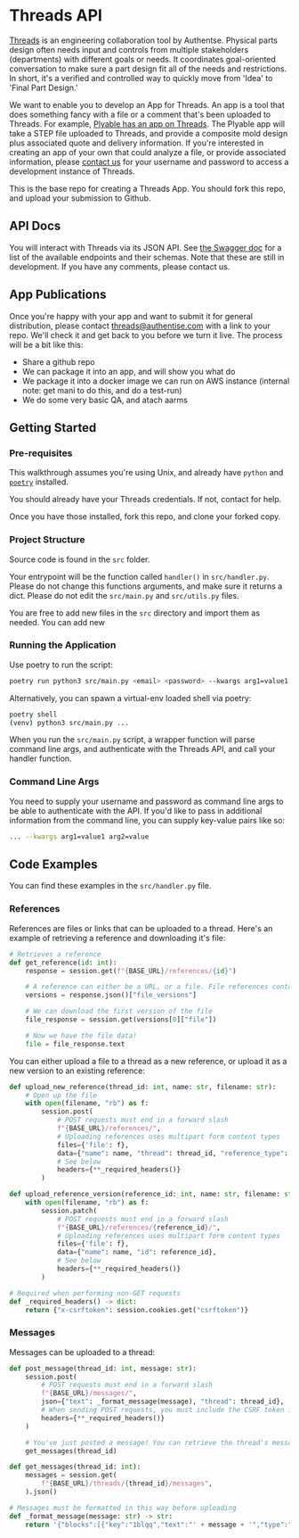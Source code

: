 # Threads API 
[Threads](https://www.authentisethreads.com) is an engineering collaboration tool by Authentse. Physical parts design often needs input and controls from multiple stakeholders (departments)  with different goals or needs. It coordinates goal-oriented conversation to make sure a part design fit all of the needs and restrictions. In short, it's a verified and controlled way to quickly move from 'Idea' to 'Final Part Design.'

We want to enable you to develop an App for Threads. An app is a tool that does something fancy with a file or a comment that's been uploaded to Threads. For example, [Plyable has an app on Threads](https://www.authentise.com/post/authentise-threads-addresses-engineering-bottlenecks-with-integrations). The Plyable app will take a STEP file uploaded to Threads, and provide a composite mold design plus associated quote and delivery information. If you're interested in creating an app of your own that could analyze a file, or provide associated information, please [contact us](https://www.authentisethreads.com/about-us/contact-us) for your username and password to access a development instance of Threads. 

This is the base repo for creating a Threads App. You should fork this repo, and upload your submission to Github.

## API Docs

You will interact with Threads via its JSON API. See [the Swagger doc](https://api.threads.dev-auth2.com/swagger/) for a list of the available endpoints and their schemas. Note that these are still in development. If you have any comments, please contact us. 

## App Publications

Once you're happy with your app and want to submit it for general distribution, please contact threads@authentise.com with a link to your repo. We'll check it and get back to you before we turn it live. The process will be a bit like this:
* Share a github repo 
* We can package it into an app, and will show you what do
* We package it into a docker image we can run on AWS instance  (internal note: get mani to do this, and do a test-run)
* We do some very basic QA, and atach aarms

## Getting Started

### Pre-requisites

This walkthrough assumes you're using Unix, and already have `python` and [`poetry`](https://python-poetry.org/docs/#installation) installed.

You should already have your Threads credentials. If not, contact <EMAIL> for help.

Once you have those installed, fork this repo, and clone your forked copy.

### Project Structure

Source code is found in the `src` folder. 

Your entrypoint will be the function called `handler()` in `src/handler.py`. Please do not change this functions arguments, and make sure it returns a dict. Please do not edit the `src/main.py` and `src/utils.py` files.

You are free to add new files in the `src` directory and import them as needed. You can add new 

### Running the Application

Use poetry to run the script:
```bash
poetry run python3 src/main.py <email> <password> --kwargs arg1=value1 arg2=value2
```

Alternatively, you can spawn a virtual-env loaded shell via poetry:

```bash
poetry shell
(venv) python3 src/main.py ...
```

When you run the `src/main.py` script, a wrapper function will parse command line args, and authenticate with the Threads API, and call your handler function.


### Command Line Args

You need to supply your username and password as command line args to be able to authenticate with the API. If you'd like to pass in additional information from the command line, you can supply key-value pairs like so:

```bash
... --kwargs arg1=value1 arg2=value
```

## Code Examples

You can find these examples in the `src/handler.py` file.

### References

References are files or links that can be uploaded to a thread. Here's an example of retrieving a reference and downloading it's file:

```python
# Retrieves a reference
def get_reference(id: int):
    response = session.get(f"{BASE_URL}/references/{id}")

    # A reference can either be a URL, or a file. File references contain multiple versions:
    versions = response.json()["file_versions"]

    # We can download the first version of the file
    file_response = session.get(versions[0]["file"])

    # Now we have the file data!
    file = file_response.text
```

You can either upload a file to a thread as a new reference, or upload it as a new version to an existing reference:

```python
def upload_new_reference(thread_id: int, name: str, filename: str):
    # Open up the file
    with open(filename, "rb") as f:
        session.post(
            # POST requests must end in a forward slash
            f"{BASE_URL}/references/", 
            # Uploading references uses multipart form content types
            files={'file': f},
            data={"name": name, "thread": thread_id, "reference_type": "FILE"}, 
            # See below
            headers={**_required_headers()}
        )

def upload_reference_version(reference_id: int, name: str, filename: str):
    with open(filename, "rb") as f:
        session.patch(
            # POST requests must end in a forward slash
            f"{BASE_URL}/references/{reference_id}/", 
            # Uploading references uses multipart form content types
            files={'file': f},
            data={"name": name, "id": reference_id}, 
            # See below
            headers={**_required_headers()}
        )

# Required when performing non-GET requests
def _required_headers() -> dict:
    return {"x-csrftoken": session.cookies.get("csrftoken")}
```

### Messages

Messages can be uploaded to a thread:

```python
def post_message(thread_id: int, message: str):
    session.post(
        # POST requests must end in a forward slash
        f"{BASE_URL}/messages/", 
        json={"text": _format_message(message), "thread": thread_id}, 
        # When sending POST requests, you must include the CSRF token in the header
        headers={**_required_headers()}
    )

    # You've just posted a message! You can retrieve the thread's messages to verify
    get_messages(thread_id)

def get_messages(thread_id: int):
    messages = session.get(
        f"{BASE_URL}/threads/{thread_id}/messages", 
    ).json()

# Messages must be formatted in this way before uploading
def _format_message(message: str) -> str:
    return '{"blocks":[{"key":"1blqq","text":"' + message + '","type":"unstyled","depth":0,"inlineStyleRanges":[],"entityRanges":[],"data":{}}],"entityMap":{}}'
```

